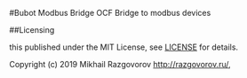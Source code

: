 #Bubot Modbus Bridge
OCF Bridge to modbus devices

##Licensing


this published under the MIT License, see [LICENSE](LICENSE) for details.


Copyright (c) 2019 Mikhail Razgovorov <http://razgovorov.ru/>,
